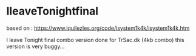 # IleaveTonightfinal
based on : https://www.iquilezles.org/code/isystem1k4k/isystem1k4k.htm

I leave Tonight final combo version done for TrSac.dk (4kb combo) 
this version is very buggy...  
